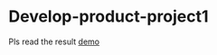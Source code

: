 # Develop-product-project1
Pls read the result 
[demo](https://taoyuanyang.github.io/Develop-product-project1/.R-Markdown-and-Leaflet.html)
